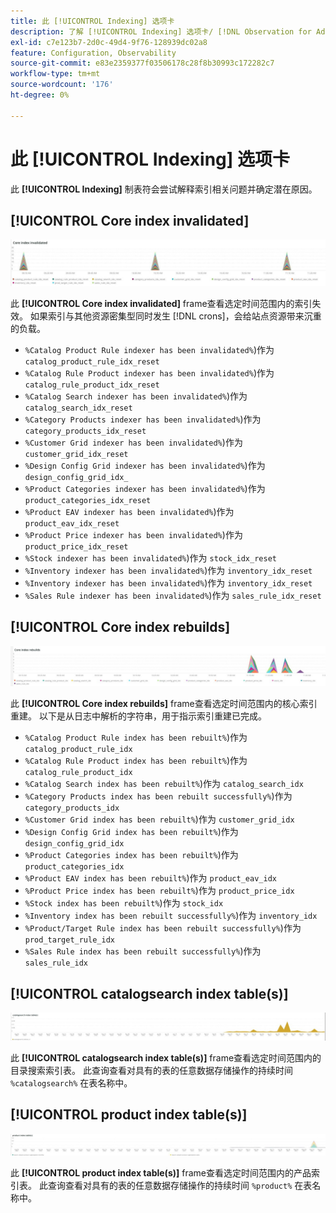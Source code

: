 ```yaml
---
title: 此 [!UICONTROL Indexing] 选项卡
description: 了解 [!UICONTROL Indexing] 选项卡/ [!DNL Observation for Adobe Commerce].
exl-id: c7e123b7-2d0c-49d4-9f76-128939dc02a8
feature: Configuration, Observability
source-git-commit: e83e2359377f03506178c28f8b30993c172282c7
workflow-type: tm+mt
source-wordcount: '176'
ht-degree: 0%

---
```


# 此 [!UICONTROL Indexing] 选项卡

此 **[!UICONTROL Indexing]** 制表符会尝试解释索引相关问题并确定潜在原因。

## [!UICONTROL Core index invalidated]

![核心索引失效](../../assets/tools/observation-for-adobe-commerce/indexing-tab-1.jpg)

此 **[!UICONTROL Core index invalidated]** frame查看选定时间范围内的索引失效。 如果索引与其他资源密集型同时发生 [!DNL crons]，会给站点资源带来沉重的负载。

* `%Catalog Product Rule indexer has been invalidated%`)作为 `catalog_product_rule_idx_reset`
* `%Catalog Rule Product indexer has been invalidated%`)作为 `catalog_rule_product_idx_reset`
* `%Catalog Search indexer has been invalidated%`)作为 `catalog_search_idx_reset`
* `%Category Products indexer has been invalidated%`)作为 `category_products_idx_reset`
* `%Customer Grid indexer has been invalidated%`)作为 `customer_grid_idx_reset`
* `%Design Config Grid indexer has been invalidated%`)作为 `design_config_grid_idx_`
* `%Product Categories indexer has been invalidated%`)作为 `product_categories_idx_reset`
* `%Product EAV indexer has been invalidated%`)作为 `product_eav_idx_reset`
* `%Product Price indexer has been invalidated%`)作为 `product_price_idx_reset`
* `%Stock indexer has been invalidated%`)作为 `stock_idx_reset`
* `%Inventory indexer has been invalidated%`)作为 `inventory_idx_reset`
* `%Inventory indexer has been invalidated%`)作为 `inventory_idx_reset`
* `%Sales Rule indexer has been invalidated%`)作为 `sales_rule_idx_reset`

## [!UICONTROL Core index rebuilds]

![核心索引重建](../../assets/tools/observation-for-adobe-commerce/indexing-tab-2.jpg)

此 **[!UICONTROL Core index rebuilds]** frame查看选定时间范围内的核心索引重建。 以下是从日志中解析的字符串，用于指示索引重建已完成。

* `%Catalog Product Rule index has been rebuilt%`)作为 `catalog_product_rule_idx`
* `%Catalog Rule Product index has been rebuilt%`)作为 `catalog_rule_product_idx`
* `%Catalog Search index has been rebuilt%`)作为 `catalog_search_idx`
* `%Category Products index has been rebuilt successfully%`)作为 `category_products_idx`
* `%Customer Grid index has been rebuilt%`)作为 `customer_grid_idx`
* `%Design Config Grid index has been rebuilt%`)作为 `design_config_grid_idx`
* `%Product Categories index has been rebuilt%`)作为 `product_categories_idx`
* `%Product EAV index has been rebuilt%`)作为 `product_eav_idx`
* `%Product Price index has been rebuilt%`)作为 `product_price_idx`
* `%Stock index has been rebuilt%`)作为 `stock_idx`
* `%Inventory index has been rebuilt successfully%`)作为 `inventory_idx`
* `%Product/Target Rule index has been rebuilt successfully%`)作为 `prod_target_rule_idx`
* `%Sales Rule index has been rebuilt successfully%`)作为 `sales_rule_idx`


## [!UICONTROL catalogsearch index table(s)]

![catalogsearch索引表](../../assets/tools/observation-for-adobe-commerce/indexing-tab-3.jpg)

此 **[!UICONTROL catalogsearch index table(s)]** frame查看选定时间范围内的目录搜索索引表。 此查询查看对具有的表的任意数据存储操作的持续时间 `%catalogsearch%` 在表名称中。

## [!UICONTROL product index table(s)]

![产品索引表](../../assets/tools/observation-for-adobe-commerce/indexing-tab-4.jpg)

此 **[!UICONTROL product index table(s)]** frame查看选定时间范围内的产品索引表。 此查询查看对具有的表的任意数据存储操作的持续时间 `%product%` 在表名称中。
